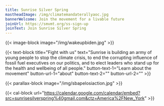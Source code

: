 ```yaml
---
title: Sunrise Silver Spring
mastheadImage: /img/climatemandaterallyaoc.jpg
bannerWelcome: Join the movement for a livable future
joinUrl: https://smvmt.org/ss-sign-up
joinText: Join Sunrise Silver Spring
---
```

{{< image-block image="/img/wakeupbiden.jpg" >}}

{{< text-block title="Fight with us" text="Sunrise is building an army of young people to stop the climate crisis, to end the corrupting influence of fossil fuel executives on our politics, and to elect leaders who stand up for the health and wellbeing of all people." button-text-1="Learn about the movement" button-url-1="about" button-text-2="" button-url-2="" >}}

{{< parallax-block image="/img/sbapelosiaction.jpg" >}}

{{< cal-block url="https://calendar.google.com/calendar/embed?src=sunrisesilverspring%40gmail.com&ctz=America%2FNew_York" >}}